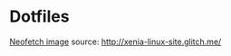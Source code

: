 # Dotfiles

[Neofetch image](neofetch/xenia-neofetch2.png) source: http://xenia-linux-site.glitch.me/
